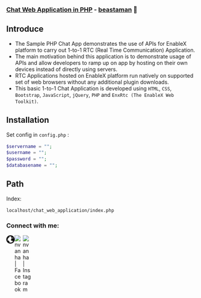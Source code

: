 ### [Chat Web Application in PHP][link] - [beastaman][website] 👋

## Introduce
- The Sample PHP Chat App demonstrates the use of APIs for EnableX platform to carry out 1-to-1 RTC (Real Time Communication) Application.
- The main motivation behind this application is to demonstrate usage of APIs and allow developers to ramp up on app by hosting on their own devices instead of directly using servers.
- RTC Applications hosted on EnableX platform run natively on supported set of web browsers without any additional plugin downloads.
- This basic 1-to-1 Chat Application is developed using `HTML`, `CSS`, `Bootstrap`, `JavaScript`, `jQuery`, `PHP` and `EnxRtc (The EnableX Web Toolkit)`.

## Installation
Set config in `config.php` :
```php
$servername = "";
$username = "";
$password = "";
$databasename = "";
```
## Path
Index:
```path
localhost/chat_web_application/index.php
```

### Connect with me:

[<img align="left" alt="nvanha.com" width="22px" src="https://raw.githubusercontent.com/iconic/open-iconic/master/svg/globe.svg" />][website]
[<img align="left" alt="nvanha | Facebook" width="22px" src="https://cdn.jsdelivr.net/npm/simple-icons@v3/icons/facebook.svg" />][facebook]
[<img align="left" alt="nvanha | Instagram" width="22px" src="https://cdn.jsdelivr.net/npm/simple-icons@v3/icons/instagram.svg" />][instagram]

[website]: https://beastaman.github.io/myweb
[instagram]: https://www.instagram.com/mohd_aman_25
[facebook]: https://www.facebook.com/amanmohammed11
[link]: https://github.com/beastaman/chat_web_application
